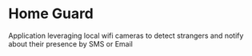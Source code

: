 # Home Guard

Application leveraging local wifi cameras to detect strangers and notify about their presence by SMS or Email